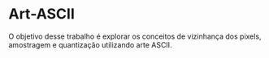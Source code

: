 # Art-ASCII
O objetivo desse trabalho é explorar os conceitos de vizinhança dos pixels, amostragem e quantização utilizando arte ASCII.
